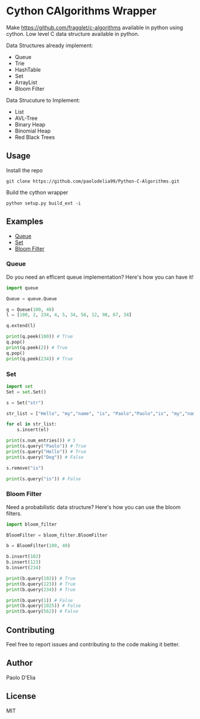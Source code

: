 # Cython CAlgorithms Wrapper

Make https://github.com/fragglet/c-algorithms available in python using cython. Low level C data structure available in python.

Data Structures already implement:
- Queue
- Trie
- HashTable
- Set 
- ArrayList
- Bloom Filter

Data Strucuture to Implement:
- List
- AVL-Tree
- Binary Heap
- Binomial Heap
- Red Black Trees

## Usage

Install the repo 

    git clone https://github.com/paolodelia99/Python-C-Algorithms.git
    
Build the cython wrapper

    python setup.py build_ext -i


## Examples

- [Queue](#Queue)
- [Set](#Set)
- [Bloom Filter](#bloom-filter)

### Queue
Do you need an efficent queue implementation? 
Here's how you can have it!

```python
import queue

Queue = queue.Queue

q = Queue(100, 40)
l = [100, 2, 234, 4, 5, 34, 56, 12, 98, 67, 34]

q.extend(l)

print(q.peek(100)) # True
q.pop()
print(q.peek(2)) # True
q.pop()
print(q.peek(234)) # True

```

### Set

```python
import set
Set = set.Set()

s = Set("str")

str_list = ["Hello", "my","name", "is", "Paolo","Paolo","is", "my","name"]

for el in str_list:
    s.insert(el)

print(s.num_entries()) # 5 
print(s.query("Paolo")) # True
print(s.query("Hello")) # True
print(s.query("Dog")) # False

s.remove("is")

print(s.query("is")) # False

```

### Bloom Filter
Need a probabilistic data structure? Here's how you can use the bloom filters.

```python
import bloom_filter 

BloomFilter = bloom_filter.BloomFilter

b = BloomFilter(100, 40)

b.insert(102)
b.insert(123)
b.insert(234)

print(b.query(102)) # True
print(b.query(123)) # True
print(b.query(234)) # True

print(b.query(1)) # False
print(b.query(1025)) # False
print(b.query(562)) # False

```



## Contributing

Feel free to report issues and contributing to the code making it better.

## Author

Paolo D'Elia 

## License

MIT